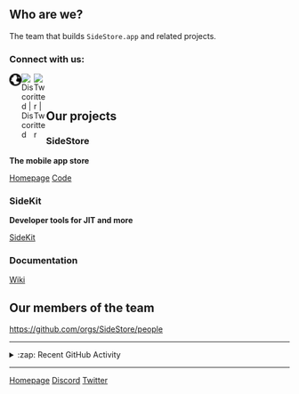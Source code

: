 <!-- 
Docs: How to use GitHub README and actions to auto-generate embedded content.
https://github.com/anuraghazra/github-readme-stats
https://www.youtube.com/watch?v=n6d4KHSKqGk
https://github.com/rahuldkjain/github-profile-readme-generator
 -->

## Who are we?

The team that builds `SideStore.app` and related projects.

### Connect with us:

<!--
[![Website](https://img.shields.io/website?label=sidestore.io&style=for-the-badge&url=https://sidestore.io)](https://sidestore.io)
[![Twitter Follow](https://img.shields.io/twitter/follow/sidestore_io?color=1DA1F2&logo=twitter&style=for-the-badge)](https://twitter.com/intent/follow?original_referer=https%3A%2F%2Fgithub.com%2Fsidestore&screen_name=sidestore)
[![GitHub Followers](https://img.shields.io/github/followers/sidestore?style=for-the-badge)]()
[![GitHub Sponsors](https://img.shields.io/github/sponsors/sidestore?style=for-the-badge
)]() 
-->

[<img align="left" alt="sidestore.io" width="22px" src="https://raw.githubusercontent.com/iconic/open-iconic/master/svg/globe.svg" />][website]
[<img align="left" alt="Discord | Discord" width="22px" src="https://cdn.jsdelivr.net/npm/simple-icons@v3/icons/discord.svg" />][discord]
[<img align="left" alt="Twitter | Twitter" width="22px" src="https://cdn.jsdelivr.net/npm/simple-icons@v3/icons/twitter.svg" />][twitter]

<br />
<br />

## Our projects

### SideStore

__The mobile app store__

[Homepage][website]
[Code][git.sidestore]

### SideKit

__Developer tools for JIT and more__

[SideKit][git.sidekit]

### Documentation

[Wiki][wiki]

## Our members of the team

https://github.com/orgs/SideStore/people

---

<details>
  <summary>:zap: Recent GitHub Activity</summary>

<!--START_SECTION:activity-->
1. ❗️ Closed issue [#558](https://github.com/SideStore/SideStore/issues/558) in [SideStore/SideStore](https://github.com/SideStore/SideStore)
2. 🗣 Commented on [#558](https://github.com/SideStore/SideStore/issues/558) in [SideStore/SideStore](https://github.com/SideStore/SideStore)
3. 🗣 Commented on [#558](https://github.com/SideStore/SideStore/issues/558) in [SideStore/SideStore](https://github.com/SideStore/SideStore)
4. 🗣 Commented on [#531](https://github.com/SideStore/SideStore/issues/531) in [SideStore/SideStore](https://github.com/SideStore/SideStore)
5. 🗣 Commented on [#557](https://github.com/SideStore/SideStore/issues/557) in [SideStore/SideStore](https://github.com/SideStore/SideStore)
6. ❗️ Opened issue [#10](https://github.com/SideStore/SideServer-for-Linux/issues/10) in [SideStore/SideServer-for-Linux](https://github.com/SideStore/SideServer-for-Linux)
7. 🗣 Commented on [#374](https://github.com/SideStore/SideStore/issues/374) in [SideStore/SideStore](https://github.com/SideStore/SideStore)
8. ❗️ Opened issue [#559](https://github.com/SideStore/SideStore/issues/559) in [SideStore/SideStore](https://github.com/SideStore/SideStore)
9. 🗣 Commented on [#558](https://github.com/SideStore/SideStore/issues/558) in [SideStore/SideStore](https://github.com/SideStore/SideStore)
10. ❗️ Opened issue [#558](https://github.com/SideStore/SideStore/issues/558) in [SideStore/SideStore](https://github.com/SideStore/SideStore)
11. ❗️ Opened issue [#9](https://github.com/SideStore/SideServer-for-Linux/issues/9) in [SideStore/SideServer-for-Linux](https://github.com/SideStore/SideServer-for-Linux)
12. ❗️ Closed issue [#554](https://github.com/SideStore/SideStore/issues/554) in [SideStore/SideStore](https://github.com/SideStore/SideStore)
13. 🗣 Commented on [#554](https://github.com/SideStore/SideStore/issues/554) in [SideStore/SideStore](https://github.com/SideStore/SideStore)
14. 🗣 Commented on [#557](https://github.com/SideStore/SideStore/issues/557) in [SideStore/SideStore](https://github.com/SideStore/SideStore)
15. 🗣 Commented on [#364](https://github.com/SideStore/SideStore/issues/364) in [SideStore/SideStore](https://github.com/SideStore/SideStore)
16. 🗣 Commented on [#496](https://github.com/SideStore/SideStore/issues/496) in [SideStore/SideStore](https://github.com/SideStore/SideStore)
17. 🗣 Commented on [#557](https://github.com/SideStore/SideStore/issues/557) in [SideStore/SideStore](https://github.com/SideStore/SideStore)
18. ❗️ Opened issue [#557](https://github.com/SideStore/SideStore/issues/557) in [SideStore/SideStore](https://github.com/SideStore/SideStore)
19. 🗣 Commented on [#405](https://github.com/SideStore/SideStore/issues/405) in [SideStore/SideStore](https://github.com/SideStore/SideStore)
20. 🗣 Commented on [#552](https://github.com/SideStore/SideStore/issues/552) in [SideStore/SideStore](https://github.com/SideStore/SideStore)
<!--END_SECTION:activity-->

</details>

---

[Homepage][patreon] [Discord][discord] [Twitter][twitter]

<!--
- [Patreon][patreon]
- [OpenCollective][opencollective]
- [YouTube][youtube]
-->

[website]: https://sidestore.io
[wiki]: https://wiki.sidestore.io
[twitter]: https://twitter.com/sidestore_io
[discord]: https://discord.gg/sidestore-949183273383395328
[youtube]: https://youtube.com/TODO
[patreon]: https://www.patreon.com/SideStore
[opencollective]: https://opencollective.com/TODO
[git.sidestore]: https://github.com/SideStore/SideStore/
[git.sidekit]: https://github.com/SideStore/SideKit

